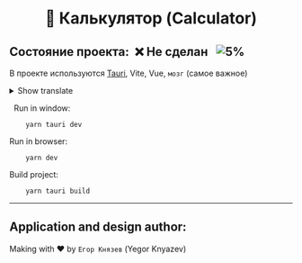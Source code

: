 # <p align="center">:1234: **Калькулятор** (Calculator)</p>
## **Состояние проекта**:&nbsp; :x: Не сделан &nbsp;&nbsp;![5%](https://progress-bar.dev/5)

В проекте используются [Tauri](https://tauri.app), Vite, Vue, `мозг` (самое важное)

<details>
<summary>Show translate</summary>
The project uses Tauri, Vite, Vue, brain (most important)
</details>

&nbsp;
Run in window:
```
    yarn tauri dev
```
Run in browser:
```
    yarn dev
```
Build project:
```
    yarn tauri build
```

----------

## Application and design author:
Making with :heart: by `Егор Князев` (Yegor Knyazev)